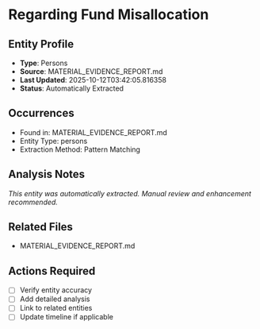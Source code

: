# Regarding Fund Misallocation

## Entity Profile
- **Type**: Persons
- **Source**: MATERIAL_EVIDENCE_REPORT.md
- **Last Updated**: 2025-10-12T03:42:05.816358
- **Status**: Automatically Extracted

## Occurrences
- Found in: MATERIAL_EVIDENCE_REPORT.md
- Entity Type: persons
- Extraction Method: Pattern Matching

## Analysis Notes
*This entity was automatically extracted. Manual review and enhancement recommended.*

## Related Files
- MATERIAL_EVIDENCE_REPORT.md

## Actions Required
- [ ] Verify entity accuracy
- [ ] Add detailed analysis
- [ ] Link to related entities
- [ ] Update timeline if applicable
